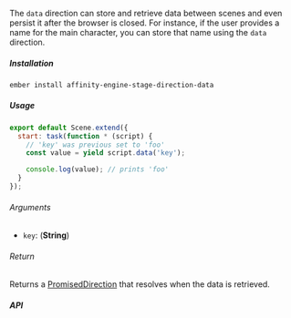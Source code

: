 The `data` direction can store and retrieve data between scenes and even persist it after the browser is closed. For instance, if the user provides a name for the main character, you can store that name using the `data` direction.

##### Installation

```bash
ember install affinity-engine-stage-direction-data
```

##### Usage

```js
export default Scene.extend({
  start: task(function * (script) {
    // 'key' was previous set to 'foo'
    const value = yield script.data('key');

    console.log(value); // prints 'foo'
  }
});
```

###### Arguments

* `key`: (**String**)

###### Return

Returns a [PromisedDirection](/components/stage/directions#promised_direction) that resolves when the data is retrieved.

##### API
